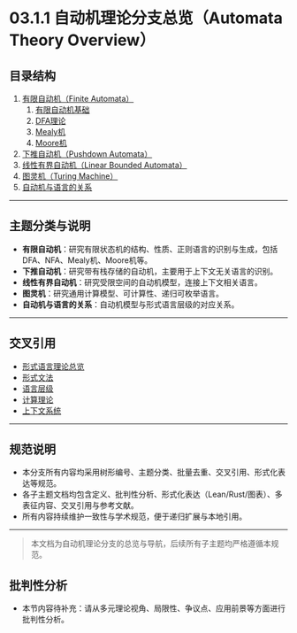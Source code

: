 # 03.1.1 自动机理论分支总览（Automata Theory Overview）

## 目录结构

1. [有限自动机（Finite Automata）](03.1.1_Finite_Automata.md)
    1. [有限自动机基础](01_Finite_Automata/01_Finite_Automata_Basics.md)
    2. [DFA理论](01_Finite_Automata/01_DFA_Theory.md)
    3. [Mealy机](01_Finite_Automata/02_Mealy_Machine.md)
    4. [Moore机](01_Finite_Automata/03_Moore_Machine.md)
2. [下推自动机（Pushdown Automata）](03.1.2_Pushdown_Automata.md)
3. [线性有界自动机（Linear Bounded Automata）](03.1.4_Linear_Bounded_Automaton.md)
4. [图灵机（Turing Machine）](03.1.3_Turing_Machine.md)
5. [自动机与语言的关系](README.md)

---

## 主题分类与说明

- **有限自动机**：研究有限状态机的结构、性质、正则语言的识别与生成，包括DFA、NFA、Mealy机、Moore机等。
- **下推自动机**：研究带有栈存储的自动机，主要用于上下文无关语言的识别。
- **线性有界自动机**：研究受限空间的自动机模型，连接上下文相关语言。
- **图灵机**：研究通用计算模型、可计算性、递归可枚举语言。
- **自动机与语言的关系**：自动机模型与形式语言层级的对应关系。

---

## 交叉引用

- [形式语言理论总览](../01_Formal_Language_Theory_Index.md)
- [形式文法](../03.2_Formal_Grammars.md)
- [语言层级](README.md)
- [计算理论](README.md)
- [上下文系统](README.md)

---

## 规范说明

- 本分支所有内容均采用树形编号、主题分类、批量去重、交叉引用、形式化表达等规范。
- 各子主题文档均包含定义、批判性分析、形式化表达（Lean/Rust/图表）、多表征内容、交叉引用与参考文献。
- 所有内容持续维护一致性与学术规范，便于递归扩展与本地引用。

---

> 本文档为自动机理论分支的总览与导航，后续所有子主题均严格遵循本规范。


## 批判性分析

- 本节内容待补充：请从多元理论视角、局限性、争议点、应用前景等方面进行批判性分析。
